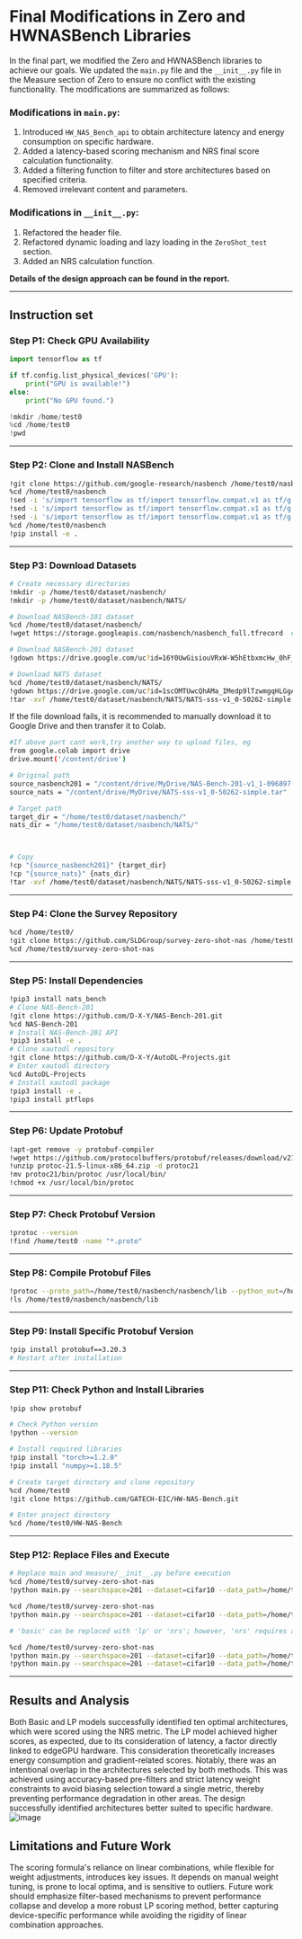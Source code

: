 # Final Modifications in Zero and HWNASBench Libraries

In the final part, we modified the Zero and HWNASBench libraries to achieve our goals. We updated the `main.py` file and the `__init__.py` file in the Measure section of Zero to ensure no conflict with the existing functionality. The modifications are summarized as follows:

### Modifications in `main.py`:
1. Introduced `HW_NAS_Bench_api` to obtain architecture latency and energy consumption on specific hardware.
2. Added a latency-based scoring mechanism and NRS final score calculation functionality.
3. Added a filtering function to filter and store architectures based on specified criteria.
4. Removed irrelevant content and parameters.

### Modifications in `__init__.py`:
1. Refactored the header file.
2. Refactored dynamic loading and lazy loading in the `ZeroShot_test` section.
3. Added an NRS calculation function.


**Details of the design approach can be found in the report.**

---
## Instruction set

### **Step P1: Check GPU Availability**

```python
import tensorflow as tf

if tf.config.list_physical_devices('GPU'):
    print("GPU is available!")
else:
    print("No GPU found.")

!mkdir /home/test0
%cd /home/test0
!pwd
```

---

### **Step P2: Clone and Install NASBench**

```bash
!git clone https://github.com/google-research/nasbench /home/test0/nasbench
%cd /home/test0/nasbench
!sed -i 's/import tensorflow as tf/import tensorflow.compat.v1 as tf/g' nasbench/api.py
!sed -i 's/import tensorflow as tf/import tensorflow.compat.v1 as tf/g' nasbench/lib/evaluate.py
!sed -i 's/import tensorflow as tf/import tensorflow.compat.v1 as tf/g' nasbench/lib/training_time.py
%cd /home/test0/nasbench
!pip install -e .
```

---

### **Step P3: Download Datasets**

```bash
# Create necessary directories
!mkdir -p /home/test0/dataset/nasbench/
!mkdir -p /home/test0/dataset/nasbench/NATS/

# Download NASBench-101 dataset
%cd /home/test0/dataset/nasbench/
!wget https://storage.googleapis.com/nasbench/nasbench_full.tfrecord  # NASBench-101

# Download NASBench-201 dataset
!gdown https://drive.google.com/uc?id=16Y0UwGisiouVRxW-W5hEtbxmcHw_0hF_  # NASBench-201

# Download NATS dataset
%cd /home/test0/dataset/nasbench/NATS/
!gdown https://drive.google.com/uc?id=1scOMTUwcQhAMa_IMedp9lTzwmgqHLGgA
!tar -xvf /home/test0/dataset/nasbench/NATS/NATS-sss-v1_0-50262-simple.tar -C /home/test0/dataset/nasbench/NATS/
```

If the file download fails, it is recommended to manually download it to Google Drive and then transfer it to Colab.
```bash
#If above part cant work,try another way to upload files, eg
from google.colab import drive
drive.mount('/content/drive')

# Original path
source_nasbench201 = "/content/drive/MyDrive/NAS-Bench-201-v1_1-096897.pth"
source_nats = "/content/drive/MyDrive/NATS-sss-v1_0-50262-simple.tar"

# Target path
target_dir = "/home/test0/dataset/nasbench/"
nats_dir = "/home/test0/dataset/nasbench/NATS/"



# Copy
!cp "{source_nasbench201}" {target_dir}
!cp "{source_nats}" {nats_dir}
!tar -xvf /home/test0/dataset/nasbench/NATS/NATS-sss-v1_0-50262-simple.tar -C /home/test0/dataset/nasbench/NATS/
```
---

### **Step P4: Clone the Survey Repository**

```bash
%cd /home/test0/
!git clone https://github.com/SLDGroup/survey-zero-shot-nas /home/test0/survey-zero-shot-nas
%cd /home/test0/survey-zero-shot-nas
```

---

### **Step P5: Install Dependencies**

```bash
!pip3 install nats_bench
# Clone NAS-Bench-201
!git clone https://github.com/D-X-Y/NAS-Bench-201.git
%cd NAS-Bench-201
# Install NAS-Bench-201 API
!pip3 install -e .
# Clone xautodl repository
!git clone https://github.com/D-X-Y/AutoDL-Projects.git
# Enter xautodl directory
%cd AutoDL-Projects
# Install xautodl package
!pip3 install -e .
!pip3 install ptflops
```

---

### **Step P6: Update Protobuf**

```bash
!apt-get remove -y protobuf-compiler
!wget https://github.com/protocolbuffers/protobuf/releases/download/v21.5/protoc-21.5-linux-x86_64.zip
!unzip protoc-21.5-linux-x86_64.zip -d protoc21
!mv protoc21/bin/protoc /usr/local/bin/
!chmod +x /usr/local/bin/protoc
```

---

### **Step P7: Check Protobuf Version**

```bash
!protoc --version
!find /home/test0 -name "*.proto"
```

---

### **Step P8: Compile Protobuf Files**

```bash
!protoc --proto_path=/home/test0/nasbench/nasbench/lib --python_out=/home/test0/nasbench/nasbench/lib /home/test0/nasbench/nasbench/lib/model_metrics.proto
!ls /home/test0/nasbench/nasbench/lib
```

---

### **Step P9: Install Specific Protobuf Version**

```bash
!pip install protobuf==3.20.3
# Restart after installation
```

---

### **Step P11: Check Python and Install Libraries**

```bash
!pip show protobuf

# Check Python version
!python --version

# Install required libraries
!pip install "torch>=1.2.0"
!pip install "numpy>=1.18.5"

# Create target directory and clone repository
%cd /home/test0
!git clone https://github.com/GATECH-EIC/HW-NAS-Bench.git

# Enter project directory
%cd /home/test0/HW-NAS-Bench
```

---

### **Step P12: Replace Files and Execute**

```bash
# Replace main and measure/__init__.py before execution
%cd /home/test0/survey-zero-shot-nas
!python main.py --searchspace=201 --dataset=cifar10 --data_path=/home/test0/dataset/ --metric=basic

%cd /home/test0/survey-zero-shot-nas
!python main.py --searchspace=201 --dataset=cifar10 --data_path=/home/test0/dataset/ --metric=lp

# 'basic' can be replaced with 'lp' or 'nrs'; however, 'nrs' requires an input file, usually 'basicGroup.txt' or 'lpGroup.txt'.

%cd /home/test0/survey-zero-shot-nas
!python main.py --searchspace=201 --dataset=cifar10 --data_path=/home/test0/dataset/ --metric=nrs --testName basicGroup.txt
!python main.py --searchspace=201 --dataset=cifar10 --data_path=/home/test0/dataset/ --metric=nrs --testName lpGroup.txt
```

---
## Results and Analysis
Both Basic and LP models successfully identified ten optimal architectures, which were scored using the NRS metric. The LP model achieved higher scores, as expected, due to its consideration of latency, a factor directly linked to edgeGPU hardware. This consideration theoretically increases energy consumption and gradient-related scores. Notably, there was an intentional overlap in the architectures selected by both methods. This was achieved using accuracy-based pre-filters and strict latency weight constraints to avoid biasing selection toward a single metric, thereby preventing performance degradation in other areas. The design successfully identified architectures better suited to specific hardware.
![image](https://github.com/user-attachments/assets/041b8475-dfd3-4557-9c26-8e375dae1f6e)


## Limitations and Future Work
The scoring formula's reliance on linear combinations, while flexible for weight adjustments, introduces key issues. It depends on manual weight tuning, is prone to local optima, and is sensitive to outliers. Future work should emphasize filter-based mechanisms to prevent performance collapse and develop a more robust LP scoring method, better capturing device-specific performance while avoiding the rigidity of linear combination approaches.
